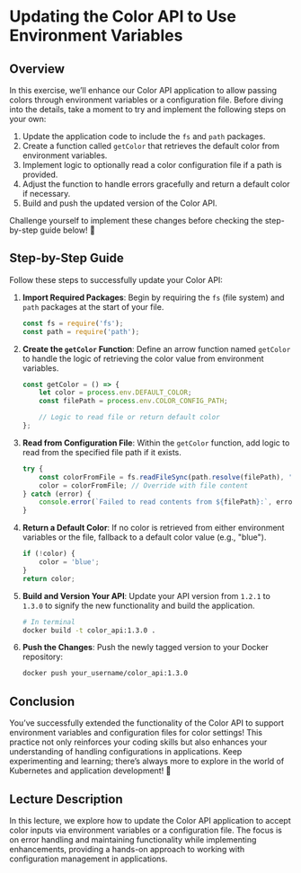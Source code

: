 # Updating the Color API to Use Environment Variables

## Overview
In this exercise, we’ll enhance our Color API application to allow passing colors through environment variables or a configuration file. Before diving into the details, take a moment to try and implement the following steps on your own:

1. Update the application code to include the `fs` and `path` packages.
2. Create a function called `getColor` that retrieves the default color from environment variables.
3. Implement logic to optionally read a color configuration file if a path is provided.
4. Adjust the function to handle errors gracefully and return a default color if necessary.
5. Build and push the updated version of the Color API.

Challenge yourself to implement these changes before checking the step-by-step guide below! 💪

## Step-by-Step Guide
Follow these steps to successfully update your Color API:

1. **Import Required Packages**:
   Begin by requiring the `fs` (file system) and `path` packages at the start of your file.
   ```javascript
   const fs = require('fs');
   const path = require('path');
   ```

2. **Create the `getColor` Function**:
   Define an arrow function named `getColor` to handle the logic of retrieving the color value from environment variables.
   ```javascript
   const getColor = () => {
       let color = process.env.DEFAULT_COLOR;
       const filePath = process.env.COLOR_CONFIG_PATH;

       // Logic to read file or return default color
   };
   ```

3. **Read from Configuration File**:
   Within the `getColor` function, add logic to read from the specified file path if it exists.
   ```javascript
   try {
       const colorFromFile = fs.readFileSync(path.resolve(filePath), 'utf8').trim();
       color = colorFromFile; // Override with file content
   } catch (error) {
       console.error(`Failed to read contents from ${filePath}:`, error);
   }
   ```

4. **Return a Default Color**:
   If no color is retrieved from either environment variables or the file, fallback to a default color value (e.g., "blue").
   ```javascript
   if (!color) {
       color = 'blue';
   }
   return color;
   ```

5. **Build and Version Your API**:
   Update your API version from `1.2.1` to `1.3.0` to signify the new functionality and build the application.
   ```bash
   # In terminal
   docker build -t color_api:1.3.0 .
   ```

6. **Push the Changes**:
   Push the newly tagged version to your Docker repository:
   ```bash
   docker push your_username/color_api:1.3.0
   ```

## Conclusion
You’ve successfully extended the functionality of the Color API to support environment variables and configuration files for color settings! This practice not only reinforces your coding skills but also enhances your understanding of handling configurations in applications. Keep experimenting and learning; there’s always more to explore in the world of Kubernetes and application development! 🌟

## Lecture Description
In this lecture, we explore how to update the Color API application to accept color inputs via environment variables or a configuration file. The focus is on error handling and maintaining functionality while implementing enhancements, providing a hands-on approach to working with configuration management in applications.